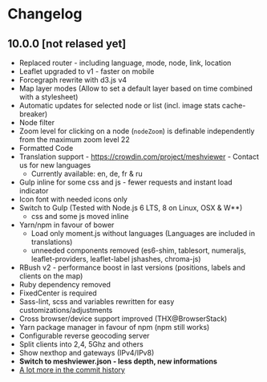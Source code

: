 # Changelog

## 10.0.0 [not relased yet]

- Replaced router - including language, mode, node, link, location
- Leaflet upgraded to v1 - faster on mobile
- Forcegraph rewrite with d3.js v4
- Map layer modes (Allow to set a default layer based on time combined with a stylesheet)
- Automatic updates for selected node or list (incl. image stats cache-breaker)
- Node filter
- Zoom level for clicking on a node (`nodeZoom`) is definable independently from the maximum zoom level 22
- Formatted Code
- Translation support - https://crowdin.com/project/meshviewer - Contact us for new languages
  - Currently available: en, de, fr & ru
- Gulp inline for some css and js - fewer requests and instant load indicator
- Icon font with needed icons only
- Switch to Gulp (Tested with Node.js 6 LTS, 8 on Linux, OSX & W**)
  - css and some js moved inline
- Yarn/npm in favour of bower
  - Load only moment.js without languages (Languages are included in translations)
  - unneeded components removed (es6-shim, tablesort, numeraljs, leaflet-providers, leaflet-label jshashes, chroma-js)
- RBush v2 - performance boost in last versions (positions, labels and clients on the map)
- Ruby dependency removed
- FixedCenter is required
- Sass-lint, scss and variables rewritten for easy customizations/adjustments
- Cross browser/device support improved (THX@BrowserStack)
- Yarn package manager in favour of npm (npm still works)
- Configurable reverse geocoding server
- Split clients into 2,4, 5Ghz and others
- Show nexthop and gateways (IPv4/IPv8)
- **Switch to meshviewer.json - less depth, new informations**
- [A lot more in the commit history](https://github.com/ffrgb/meshviewer/commits/develop)